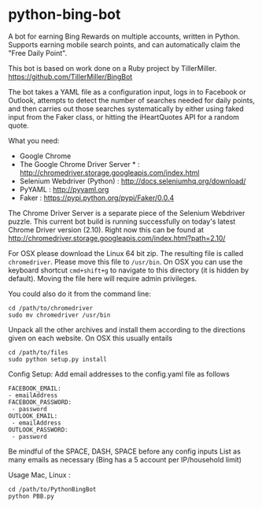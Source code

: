 python-bing-bot
===============

A bot for earning Bing Rewards on multiple accounts, written in Python.
Supports earning mobile search points, and can automatically claim the 
"Free Daily Point".

This bot is based on work done on a Ruby project by TillerMiller.
https://github.com/TillerMiller/BingBot

The bot takes a YAML file as a configuration input, logs in to Facebook or Outlook, 
attempts to detect the number of searches needed for daily points, and then carries
out those searches systematically by either using faked input from the Faker class,
or hitting the iHeartQuotes API for a random quote.

What you need:

- Google Chrome
- The Google Chrome Driver Server * : http://chromedriver.storage.googleapis.com/index.html
- Selenium Webdriver (Python) : http://docs.seleniumhq.org/download/
- PyYAML : http://pyyaml.org
- Faker : https://pypi.python.org/pypi/Faker/0.0.4

The Chrome Driver Server is a separate piece of the Selenium Webdriver puzzle. This current
bot build is running successfully on today's latest Chrome Driver version (2.10). Right now
this can be found at http://chromedriver.storage.googleapis.com/index.html?path=2.10/

For OSX please download the Linux 64 bit zip. The resulting file is called `chromedriver`. Please
move this file to `/usr/bin`. On OSX you can use the keyboard shortcut `cmd+shift+g` to navigate
to this directory (it is hidden by default). Moving the file here will require admin privileges.

You could also do it from the command line:

    cd /path/to/chromedriver
    sudo mv chromedriver /usr/bin
    

Unpack all the other archives and install them according to the directions given on each website.
On OSX this usually entails

    cd /path/to/files
    sudo python setup.py install

Config Setup:
Add email addresses to the config.yaml file as follows

    FACEBOOK_EMAIL:
    - emailAddress
    FACEBOOK_PASSWORD:
     - password
    OUTLOOK_EMAIL:
     - emailAddress
    OUTLOOK_PASSWORD:
     - password

Be mindful of the SPACE, DASH, SPACE before any config inputs
List as many emails as necessary (Bing has a 5 account per IP/household limit)


Usage
Mac, Linux : 

    cd /path/to/PythonBingBot
    python PBB.py
